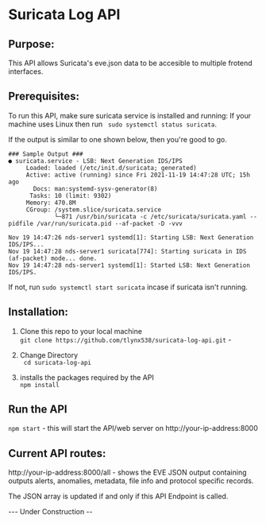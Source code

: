 # Suricata Log API
## Purpose:
This API allows Suricata's eve.json data to be accesible to multiple frotend interfaces.
## Prerequisites:
To run this API, make sure suricata service is installed and running:
If your machine uses Linux then run ``` sudo systemctl status suricata```.

If the output is similar to one shown below, then you're good to go. 
``` 
### Sample Output ###
● suricata.service - LSB: Next Generation IDS/IPS
     Loaded: loaded (/etc/init.d/suricata; generated)
     Active: active (running) since Fri 2021-11-19 14:47:28 UTC; 15h ago
       Docs: man:systemd-sysv-generator(8)
      Tasks: 10 (limit: 9302)
     Memory: 470.8M
     CGroup: /system.slice/suricata.service
             └─871 /usr/bin/suricata -c /etc/suricata/suricata.yaml --pidfile /var/run/suricata.pid --af-packet -D -vvv

Nov 19 14:47:26 nds-server1 systemd[1]: Starting LSB: Next Generation IDS/IPS...
Nov 19 14:47:28 nds-server1 suricata[774]: Starting suricata in IDS (af-packet) mode... done.
Nov 19 14:47:28 nds-server1 systemd[1]: Started LSB: Next Generation IDS/IPS.
```
If not, run ```sudo systemctl start suricata``` incase if suricata isn't running.
## Installation: 

1. Clone this repo to your local machine  
``` git clone https://github.com/tlynx538/suricata-log-api.git ``` - 

2. Change Directory  
``` cd suricata-log-api```


3. installs the packages required by the API  
``` npm install ```

## Run the API
```npm start``` - this will start the API/web server on http://your-ip-address:8000 

## Current API routes:
http://your-ip-address:8000/all - shows the EVE JSON output containing outputs alerts, anomalies, metadata, file info and protocol specific records.

The JSON array is updated if and only if this API Endpoint is called.

--- Under Construction --